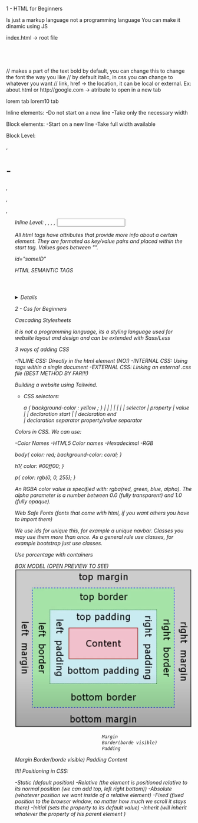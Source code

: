 1 - HTML for Beginners

Is just a markup language not a programming language
You can make it dinamic using JS

index.html -> root file

<p></p>
<h1></h1>
<h6></h6>
<br/>
<br>
<Strong></Strong> // makes a part of the text bold by default, you can change this to change the font the way you like
<em></em> // by default italic, in css you can change to whatever you want
<a href=""></a> // link, href -> the location, it can be local or external. Ex: about.html or http://google.com
<a href="" target="_blank"></a> -> atribute to open in a new tab

lorem tab
lorem10 tab


Inline elements: 
-Do not start on a new line
-Take only the necessary width

Block elements:
-Start on a new line
-Take full width available

Block Level: <div>, <h1> - <h6>, <p>, <form>, <ul>
Inline Level: <span>, <img>, <a>, <label>, <input>


All html tags have attributes that provide more info about a certain element.
They are formated as key/value pairs and placed within the start tag. Values goes between "".

id="someID"

HTML SEMANTIC TAGS
<header></header> <!-- Logo, social media links -->
<footer></footer> <!-- copyright, privacy policy -->
<aside></aside> <!-- sidebar content -->
<main></main>
<article></article> <!-- article from blog -->
<nav></nav> <!-- navbar -->
<section></section> <!-- homepage, main area of the page -->
<details></details>


2 - Css for Beginners 

Cascading Stylesheets

it is not a programming language, its a styling language used for website layout and design and can be extended with Sass/Less

3 ways of adding CSS

-INLINE CSS: Directly in the html element (NO!)
-INTERNAL CSS: Using <style></style> tags within a single document
-EXTERNAL CSS: Linking an external .css file (BEST METHOD BY FAR!!!)

Building a website using Tailwind.

- CSS selectors:

    a     { background-color : yellow ; }
    |     |         |        |    |   | | 
selector  |      property    |  value | |
        declaration start    |        | declaration end  
                             |      declaration separator 
                    property/value separator

Colors in CSS. We can use:

-Color Names
-HTML5 Color names
-Hexadecimal
-RGB

body{
    color: red;
    background-color: coral; <!-- html5 Color -->
}

h1{
    color: #00ff00;
}

p{
    color: rgb(0, 0, 255);
}

An RGBA color value is specified with: rgba(red, green, blue, alpha). The alpha parameter is a number between 0.0 (fully transparent) and 1.0 (fully opaque).


Web Safe Fonts (fonts that come with html, if you want others you have to import them)

We use ids for unique this, for example a unique navbar.
Classes you may use them more than once.
As a general rule use classes, for example bootstrap just use classes.

<!-- # to call ids -->
<!-- . to call classes -->

Use porcentage with containers


BOX MODEL (OPEN PREVIEW TO SEE)
![alt text](/cssCheatSheet/box%20model.png)


                                     Margin
                                     Border(borde visible)
                                     Padding
Margin Border(borde visible) Padding Content


!!!! Positioning in CSS:

-Static (default position)
-Relative (the element is positioned relative to its normal position (we can add top, left right bottom))
-Absolute (whatever position we want inside of a relative element)
-Fixed (fixed position to the browser window, no matter how much we scroll it stays there)
-Initial (sets the property to its default value)
-Inherit (will inherit whatever the property of his parent element )
